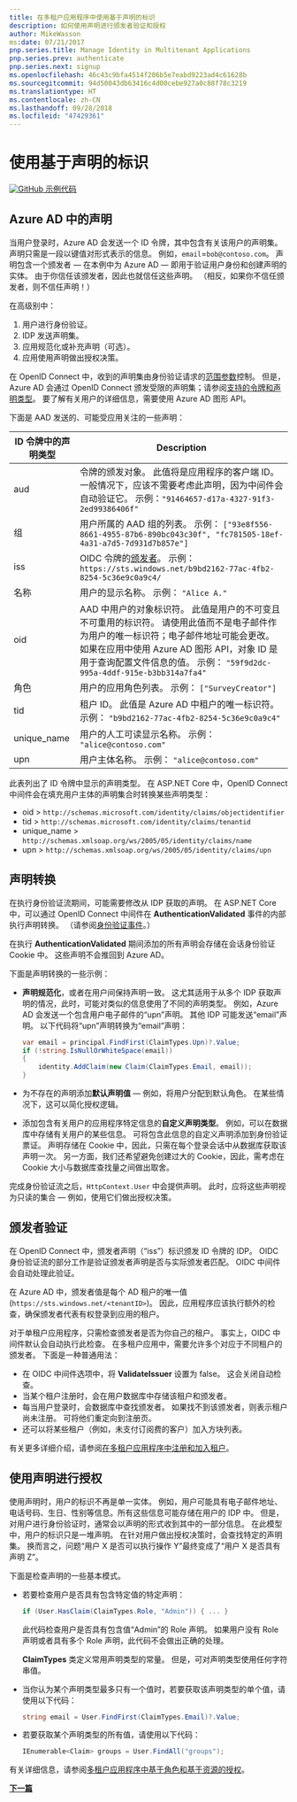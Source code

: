 ```yaml
---
title: 在多租户应用程序中使用基于声明的标识
description: 如何使用声明进行颁发者验证和授权
author: MikeWasson
ms:date: 07/21/2017
pnp.series.title: Manage Identity in Multitenant Applications
pnp.series.prev: authenticate
pnp.series.next: signup
ms.openlocfilehash: 46c43c9bfa4514f206b5e7eabd9223ad4c61628b
ms.sourcegitcommit: 94d50043db63416c4d00cebe927a0c88f78c3219
ms.translationtype: HT
ms.contentlocale: zh-CN
ms.lasthandoff: 09/28/2018
ms.locfileid: "47429361"
---
```

# <a name="work-with-claims-based-identities"></a>使用基于声明的标识

[![GitHub](../_images/github.png) 示例代码][sample application]

## <a name="claims-in-azure-ad"></a>Azure AD 中的声明
当用户登录时，Azure AD 会发送一个 ID 令牌，其中包含有关该用户的声明集。 声明只需是一段以键值对形式表示的信息。 例如，`email`=`bob@contoso.com`。  声明包含一个颁发者 &mdash; 在本例中为 Azure AD &mdash; 即用于验证用户身份和创建声明的实体。 由于你信任该颁发者，因此也就信任这些声明。 （相反，如果你不信任颁发者，则不信任声明！）

在高级别中：

1. 用户进行身份验证。
2. IDP 发送声明集。
3. 应用规范化或补充声明（可选）。
4. 应用使用声明做出授权决策。

在 OpenID Connect 中，收到的声明集由身份验证请求的[范围参数]控制。 但是，Azure AD 会通过 OpenID Connect 颁发受限的声明集；请参阅[支持的令牌和声明类型]。 要了解有关用户的详细信息，需要使用 Azure AD 图形 API。

下面是 AAD 发送的、可能受应用关注的一些声明：

| ID 令牌中的声明类型 | Description |
| --- | --- |
| aud |令牌的颁发对象。 此值将是应用程序的客户端 ID。 一般情况下，应该不需要考虑此声明，因为中间件会自动验证它。 示例：`"91464657-d17a-4327-91f3-2ed99386406f"` |
| 组 |用户所属的 AAD 组的列表。 示例： `["93e8f556-8661-4955-87b6-890bc043c30f", "fc781505-18ef-4a31-a7d5-7d931d7b857e"]` |
| iss |OIDC 令牌的[颁发者]。 示例： `https://sts.windows.net/b9bd2162-77ac-4fb2-8254-5c36e9c0a9c4/` |
| 名称 |用户的显示名称。 示例： `"Alice A."` |
| oid |AAD 中用户的对象标识符。 此值是用户的不可变且不可重用的标识符。 请使用此值而不是电子邮件作为用户的唯一标识符；电子邮件地址可能会更改。 如果在应用中使用 Azure AD 图形 API，对象 ID 是用于查询配置文件信息的值。 示例： `"59f9d2dc-995a-4ddf-915e-b3bb314a7fa4"` |
| 角色 |用户的应用角色列表。    示例： `["SurveyCreator"]` |
| tid |租户 ID。 此值是 Azure AD 中租户的唯一标识符。 示例： `"b9bd2162-77ac-4fb2-8254-5c36e9c0a9c4"` |
| unique_name |用户的人工可读显示名称。 示例： `"alice@contoso.com"` |
| upn |用户主体名称。 示例： `"alice@contoso.com"` |

此表列出了 ID 令牌中显示的声明类型。 在 ASP.NET Core 中，OpenID Connect 中间件会在填充用户主体的声明集合时转换某些声明类型：

* oid > `http://schemas.microsoft.com/identity/claims/objectidentifier`
* tid > `http://schemas.microsoft.com/identity/claims/tenantid`
* unique_name > `http://schemas.xmlsoap.org/ws/2005/05/identity/claims/name`
* upn > `http://schemas.xmlsoap.org/ws/2005/05/identity/claims/upn`

## <a name="claims-transformations"></a>声明转换
在执行身份验证流期间，可能需要修改从 IDP 获取的声明。 在 ASP.NET Core 中，可以通过 OpenID Connect 中间件在 **AuthenticationValidated** 事件的内部执行声明转换。 （请参阅[身份验证事件]。）

在执行 **AuthenticationValidated** 期间添加的所有声明会存储在会话身份验证 Cookie 中。 这些声明不会推回到 Azure AD。

下面是声明转换的一些示例：

* **声明规范化**，或者在用户间保持声明一致。 这尤其适用于从多个 IDP 获取声明的情况，此时，可能对类似的信息使用了不同的声明类型。
  例如，Azure AD 会发送一个包含用户电子邮件的“upn”声明。 其他 IDP 可能发送“email”声明。 以下代码将“upn”声明转换为“email”声明：
  
  ```csharp
  var email = principal.FindFirst(ClaimTypes.Upn)?.Value;
  if (!string.IsNullOrWhiteSpace(email))
  {
      identity.AddClaim(new Claim(ClaimTypes.Email, email));
  }
  ```
* 为不存在的声明添加**默认声明值** &mdash; 例如，将用户分配到默认角色。 在某些情况下，这可以简化授权逻辑。
* 添加包含有关用户的应用程序特定信息的**自定义声明类型**。 例如，可以在数据库中存储有关用户的某些信息。 可将包含此信息的自定义声明添加到身份验证票证。 声明存储在 Cookie 中，因此，只需在每个登录会话中从数据库获取该声明一次。 另一方面，我们还希望避免创建过大的 Cookie，因此，需考虑在 Cookie 大小与数据库查找量之间做出取舍。   

完成身份验证流之后，`HttpContext.User` 中会提供声明。 此时，应将这些声明视为只读的集合 &mdash; 例如，使用它们做出授权决策。

## <a name="issuer-validation"></a>颁发者验证
在 OpenID Connect 中，颁发者声明（“iss”）标识颁发 ID 令牌的 IDP。 OIDC 身份验证流的部分工作是验证颁发者声明是否与实际颁发者匹配。 OIDC 中间件会自动处理此验证。

在 Azure AD 中，颁发者值是每个 AD 租户的唯一值 (`https://sts.windows.net/<tenantID>`)。 因此，应用程序应该执行额外的检查，确保颁发者代表有权登录到应用的租户。

对于单租户应用程序，只需检查颁发者是否为你自己的租户。 事实上，OIDC 中间件默认会自动执行此检查。 在多租户应用中，需要允许多个对应于不同租户的颁发者。 下面是一种普通用法：

* 在 OIDC 中间件选项中，将 **ValidateIssuer** 设置为 false。 这会关闭自动检查。
* 当某个租户注册时，会在用户数据库中存储该租户和颁发者。
* 每当用户登录时，会数据库中查找颁发者。 如果找不到该颁发者，则表示租户尚未注册。 可将他们重定向到注册页。
* 还可以将某些租户（例如，未支付订阅费的客户）加入方块列表。

有关更多详细介绍，请参阅[在多租户应用程序中注册和加入租户][signup]。

## <a name="using-claims-for-authorization"></a>使用声明进行授权
使用声明时，用户的标识不再是单一实体。 例如，用户可能具有电子邮件地址、电话号码、生日、性别等信息。所有这些信息可能存储在用户的 IDP 中。 但是，对用户进行身份验证时，通常会以声明的形式收到其中的一部分信息。 在此模型中，用户的标识只是一堆声明。 在针对用户做出授权决策时，会查找特定的声明集。 换而言之，问题“用户 X 是否可以执行操作 Y”最终变成了“用户 X 是否具有声明 Z”。

下面是检查声明的一些基本模式。

* 若要检查用户是否具有包含特定值的特定声明：
  
   ```csharp
   if (User.HasClaim(ClaimTypes.Role, "Admin")) { ... }
   ```
   此代码检查用户是否具有包含值“Admin”的 Role 声明。 如果用户没有 Role 声明或者具有多个 Role 声明，此代码不会做出正确的处理。
  
   **ClaimTypes** 类定义常用声明类型的常量。 但是，可对声明类型使用任何字符串值。
* 当你认为某个声明类型最多只有一个值时，若要获取该声明类型的单个值，请使用以下代码：
  
  ```csharp
  string email = User.FindFirst(ClaimTypes.Email)?.Value;
  ```
* 若要获取某个声明类型的所有值，请使用以下代码：
  
  ```csharp
  IEnumerable<Claim> groups = User.FindAll("groups");
  ```

有关详细信息，请参阅[多租户应用程序中基于角色和基于资源的授权][authorization]。

[**下一篇**][signup]


<!-- Links -->

[范围参数]: https://nat.sakimura.org/2012/01/26/scopes-and-claims-in-openid-connect/
[支持的令牌和声明类型]: /azure/active-directory/active-directory-token-and-claims/
[颁发者]: https://openid.net/specs/openid-connect-core-1_0.html#IDToken
[身份验证事件]: authenticate.md#authentication-events
[signup]: signup.md
[Claims-Based Authorization]: /aspnet/core/security/authorization/claims
[sample application]: https://github.com/mspnp/multitenant-saas-guidance
[authorization]: authorize.md
